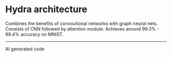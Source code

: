 # Hydra architecture

Combines the benefits of convoutional networks with graph neural nets. Consists of CNN followed by attention module. Achieves around 99.3% - 99.4% accuracy on MNIST.

________
AI generated code
